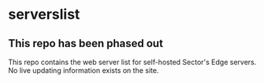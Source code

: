 # serverslist
## This repo has been phased out
This repo contains the web server list for self-hosted Sector's Edge servers. No live updating information exists on the site.
